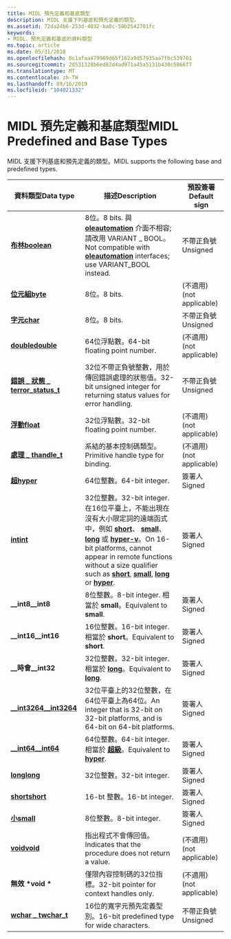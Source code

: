 ```yaml
---
title: MIDL 預先定義和基底類型
description: MIDL 支援下列基底和預先定義的類型。
ms.assetid: 72da24b6-253d-4032-ba0c-58b2542701fc
keywords:
- MIDL、預先定義和基底的資料類型
ms.topic: article
ms.date: 05/31/2018
ms.openlocfilehash: 0c1afaa479969d65f162a9d57935aa7fbc539701
ms.sourcegitcommit: 2d531328b6ed82d4ad971a45a5131b430c5866f7
ms.translationtype: MT
ms.contentlocale: zh-TW
ms.lasthandoff: 09/16/2019
ms.locfileid: "104021332"
---
```

# <a name="midl-predefined-and-base-types"></a><span data-ttu-id="ec247-104">MIDL 預先定義和基底類型</span><span class="sxs-lookup"><span data-stu-id="ec247-104">MIDL Predefined and Base Types</span></span>

<span data-ttu-id="ec247-105">MIDL 支援下列基底和預先定義的類型。</span><span class="sxs-lookup"><span data-stu-id="ec247-105">MIDL supports the following base and predefined types.</span></span>



| <span data-ttu-id="ec247-106">資料類型</span><span class="sxs-lookup"><span data-stu-id="ec247-106">Data type</span></span>                                  | <span data-ttu-id="ec247-107">描述</span><span class="sxs-lookup"><span data-stu-id="ec247-107">Description</span></span>                                                                                                                                                                                             | <span data-ttu-id="ec247-108">預設簽署</span><span class="sxs-lookup"><span data-stu-id="ec247-108">Default sign</span></span>     |
|--------------------------------------------|---------------------------------------------------------------------------------------------------------------------------------------------------------------------------------------------------------|------------------|
| [<span data-ttu-id="ec247-109">**布林**</span><span class="sxs-lookup"><span data-stu-id="ec247-109">**boolean**</span></span>](boolean.md)                 | <span data-ttu-id="ec247-110">8位。</span><span class="sxs-lookup"><span data-stu-id="ec247-110">8 bits.</span></span> <span data-ttu-id="ec247-111">與 [**oleautomation**](oleautomation.md) 介面不相容;請改用 VARIANT \_ BOOL。</span><span class="sxs-lookup"><span data-stu-id="ec247-111">Not compatible with [**oleautomation**](oleautomation.md) interfaces; use VARIANT\_BOOL instead.</span></span>                                                                                               | <span data-ttu-id="ec247-112">不帶正負號</span><span class="sxs-lookup"><span data-stu-id="ec247-112">Unsigned</span></span>         |
| [<span data-ttu-id="ec247-113">**位元組**</span><span class="sxs-lookup"><span data-stu-id="ec247-113">**byte**</span></span>](byte.md)                       | <span data-ttu-id="ec247-114">8位。</span><span class="sxs-lookup"><span data-stu-id="ec247-114">8 bits.</span></span>                                                                                                                                                                                                 | <span data-ttu-id="ec247-115">(不適用)</span><span class="sxs-lookup"><span data-stu-id="ec247-115">(not applicable)</span></span> |
| [<span data-ttu-id="ec247-116">**字元**</span><span class="sxs-lookup"><span data-stu-id="ec247-116">**char**</span></span>](char-idl.md)                   | <span data-ttu-id="ec247-117">8位。</span><span class="sxs-lookup"><span data-stu-id="ec247-117">8 bits.</span></span>                                                                                                                                                                                                 | <span data-ttu-id="ec247-118">不帶正負號</span><span class="sxs-lookup"><span data-stu-id="ec247-118">Unsigned</span></span>         |
| [<span data-ttu-id="ec247-119">**double**</span><span class="sxs-lookup"><span data-stu-id="ec247-119">**double**</span></span>](double.md)                   | <span data-ttu-id="ec247-120">64位浮點數。</span><span class="sxs-lookup"><span data-stu-id="ec247-120">64-bit floating point number.</span></span>                                                                                                                                                                           | <span data-ttu-id="ec247-121">(不適用)</span><span class="sxs-lookup"><span data-stu-id="ec247-121">(not applicable)</span></span> |
| [<span data-ttu-id="ec247-122">**錯誤 \_ 狀態 \_ t**</span><span class="sxs-lookup"><span data-stu-id="ec247-122">**error\_status\_t**</span></span>](error-status-t.md) | <span data-ttu-id="ec247-123">32位不帶正負號整數，用於傳回錯誤處理的狀態值。</span><span class="sxs-lookup"><span data-stu-id="ec247-123">32-bit unsigned integer for returning status values for error handling.</span></span>                                                                                                                                 | <span data-ttu-id="ec247-124">不帶正負號</span><span class="sxs-lookup"><span data-stu-id="ec247-124">Unsigned</span></span>         |
| [<span data-ttu-id="ec247-125">**浮動**</span><span class="sxs-lookup"><span data-stu-id="ec247-125">**float**</span></span>](float.md)                     | <span data-ttu-id="ec247-126">32位浮點數。</span><span class="sxs-lookup"><span data-stu-id="ec247-126">32-bit floating point number.</span></span>                                                                                                                                                                           | <span data-ttu-id="ec247-127">(不適用)</span><span class="sxs-lookup"><span data-stu-id="ec247-127">(not applicable)</span></span> |
| [<span data-ttu-id="ec247-128">**處理 \_ t**</span><span class="sxs-lookup"><span data-stu-id="ec247-128">**handle\_t**</span></span>](handle-t.md)              | <span data-ttu-id="ec247-129">系結的基本控制碼類型。</span><span class="sxs-lookup"><span data-stu-id="ec247-129">Primitive handle type for binding.</span></span>                                                                                                                                                                      | <span data-ttu-id="ec247-130">(不適用)</span><span class="sxs-lookup"><span data-stu-id="ec247-130">(not applicable)</span></span> |
| [<span data-ttu-id="ec247-131">**超**</span><span class="sxs-lookup"><span data-stu-id="ec247-131">**hyper**</span></span>](hyper.md)                     | <span data-ttu-id="ec247-132">64位整數。</span><span class="sxs-lookup"><span data-stu-id="ec247-132">64-bit integer.</span></span>                                                                                                                                                                                         | <span data-ttu-id="ec247-133">簽署人</span><span class="sxs-lookup"><span data-stu-id="ec247-133">Signed</span></span>           |
| [<span data-ttu-id="ec247-134">**int**</span><span class="sxs-lookup"><span data-stu-id="ec247-134">**int**</span></span>](int.md)                         | <span data-ttu-id="ec247-135">32位整數。</span><span class="sxs-lookup"><span data-stu-id="ec247-135">32-bit integer.</span></span> <span data-ttu-id="ec247-136">在16位平臺上，不能出現在沒有大小限定詞的遠端函式中，例如 [**short**](short.md)、 [**small**](small.md)、 [**long**](long.md) 或 [**hyper-v**](hyper.md)。</span><span class="sxs-lookup"><span data-stu-id="ec247-136">On 16-bit platforms, cannot appear in remote functions without a size qualifier such as [**short**](short.md), [**small**](small.md), [**long**](long.md) or [**hyper**](hyper.md).</span></span> | <span data-ttu-id="ec247-137">簽署人</span><span class="sxs-lookup"><span data-stu-id="ec247-137">Signed</span></span>           |
| <span data-ttu-id="ec247-138">**\_\_int8**</span><span class="sxs-lookup"><span data-stu-id="ec247-138">**\_\_int8**</span></span>                               | <span data-ttu-id="ec247-139">8位整數。</span><span class="sxs-lookup"><span data-stu-id="ec247-139">8-bit integer.</span></span> <span data-ttu-id="ec247-140">相當於 **small**。</span><span class="sxs-lookup"><span data-stu-id="ec247-140">Equivalent to **small**.</span></span>                                                                                                                                                                 | <span data-ttu-id="ec247-141">簽署人</span><span class="sxs-lookup"><span data-stu-id="ec247-141">Signed</span></span>           |
| <span data-ttu-id="ec247-142">**\_\_int16**</span><span class="sxs-lookup"><span data-stu-id="ec247-142">**\_\_int16**</span></span>                              | <span data-ttu-id="ec247-143">16位整數。</span><span class="sxs-lookup"><span data-stu-id="ec247-143">16-bit integer.</span></span> <span data-ttu-id="ec247-144">相當於 **short**。</span><span class="sxs-lookup"><span data-stu-id="ec247-144">Equivalent to **short**.</span></span>                                                                                                                                                                | <span data-ttu-id="ec247-145">簽署人</span><span class="sxs-lookup"><span data-stu-id="ec247-145">Signed</span></span>           |
| <span data-ttu-id="ec247-146">**\_\_時會**</span><span class="sxs-lookup"><span data-stu-id="ec247-146">**\_\_int32**</span></span>                              | <span data-ttu-id="ec247-147">32位整數。</span><span class="sxs-lookup"><span data-stu-id="ec247-147">32-bit integer.</span></span> <span data-ttu-id="ec247-148">相當於 [**long**](long.md)。</span><span class="sxs-lookup"><span data-stu-id="ec247-148">Equivalent to [**long**](long.md).</span></span>                                                                                                                                                     | <span data-ttu-id="ec247-149">簽署人</span><span class="sxs-lookup"><span data-stu-id="ec247-149">Signed</span></span>           |
| [<span data-ttu-id="ec247-150">**\_\_int3264**</span><span class="sxs-lookup"><span data-stu-id="ec247-150">**\_\_int3264**</span></span>](--int3264.md)           | <span data-ttu-id="ec247-151">32位平臺上的32位整數，在64位平臺上為64位。</span><span class="sxs-lookup"><span data-stu-id="ec247-151">An integer that is 32-bit on 32-bit platforms, and is 64-bit on 64-bit platforms.</span></span>                                                                                                                       | <span data-ttu-id="ec247-152">簽署人</span><span class="sxs-lookup"><span data-stu-id="ec247-152">Signed</span></span>           |
| [<span data-ttu-id="ec247-153">**\_\_int64**</span><span class="sxs-lookup"><span data-stu-id="ec247-153">**\_\_int64**</span></span>](--int64.md)               | <span data-ttu-id="ec247-154">64位整數。</span><span class="sxs-lookup"><span data-stu-id="ec247-154">64-bit integer.</span></span> <span data-ttu-id="ec247-155">相當於 [**超級**](hyper.md)。</span><span class="sxs-lookup"><span data-stu-id="ec247-155">Equivalent to [**hyper**](hyper.md).</span></span>                                                                                                                                                   | <span data-ttu-id="ec247-156">簽署人</span><span class="sxs-lookup"><span data-stu-id="ec247-156">Signed</span></span>           |
| [<span data-ttu-id="ec247-157">**long**</span><span class="sxs-lookup"><span data-stu-id="ec247-157">**long**</span></span>](long.md)                       | <span data-ttu-id="ec247-158">32位整數。</span><span class="sxs-lookup"><span data-stu-id="ec247-158">32-bit integer.</span></span>                                                                                                                                                                                         | <span data-ttu-id="ec247-159">簽署人</span><span class="sxs-lookup"><span data-stu-id="ec247-159">Signed</span></span>           |
| [<span data-ttu-id="ec247-160">**short**</span><span class="sxs-lookup"><span data-stu-id="ec247-160">**short**</span></span>](short.md)                     | <span data-ttu-id="ec247-161">16-bt 整數。</span><span class="sxs-lookup"><span data-stu-id="ec247-161">16-bt integer.</span></span>                                                                                                                                                                                          | <span data-ttu-id="ec247-162">簽署人</span><span class="sxs-lookup"><span data-stu-id="ec247-162">Signed</span></span>           |
| [<span data-ttu-id="ec247-163">**小**</span><span class="sxs-lookup"><span data-stu-id="ec247-163">**small**</span></span>](small.md)                     | <span data-ttu-id="ec247-164">8位整數。</span><span class="sxs-lookup"><span data-stu-id="ec247-164">8-bit integer.</span></span>                                                                                                                                                                                          | <span data-ttu-id="ec247-165">簽署人</span><span class="sxs-lookup"><span data-stu-id="ec247-165">Signed</span></span>           |
| [<span data-ttu-id="ec247-166">**void**</span><span class="sxs-lookup"><span data-stu-id="ec247-166">**void**</span></span>](void.md)                       | <span data-ttu-id="ec247-167">指出程式不會傳回值。</span><span class="sxs-lookup"><span data-stu-id="ec247-167">Indicates that the procedure does not return a value.</span></span>                                                                                                                                                   | <span data-ttu-id="ec247-168">(不適用)</span><span class="sxs-lookup"><span data-stu-id="ec247-168">(not applicable)</span></span> |
| <span data-ttu-id="ec247-169">**無效 \***</span><span class="sxs-lookup"><span data-stu-id="ec247-169">**void \***</span></span>                                | <span data-ttu-id="ec247-170">僅限內容控制碼的32位指標。</span><span class="sxs-lookup"><span data-stu-id="ec247-170">32-bit pointer for context handles only.</span></span>                                                                                                                                                                | <span data-ttu-id="ec247-171">(不適用)</span><span class="sxs-lookup"><span data-stu-id="ec247-171">(not applicable)</span></span> |
| [<span data-ttu-id="ec247-172">**wchar \_ t**</span><span class="sxs-lookup"><span data-stu-id="ec247-172">**wchar\_t**</span></span>](wchar-t.md)                | <span data-ttu-id="ec247-173">16位的寬字元預先定義型別。</span><span class="sxs-lookup"><span data-stu-id="ec247-173">16-bit predefined type for wide characters.</span></span>                                                                                                                                                             | <span data-ttu-id="ec247-174">不帶正負號</span><span class="sxs-lookup"><span data-stu-id="ec247-174">Unsigned</span></span>         |



 

 

 




